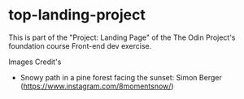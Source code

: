 # top-landing-project

This is part of the "Project: Landing Page" of the The Odin Project's foundation course Front-end dev exercise.

Images Credit's

- Snowy path in a pine forest facing the sunset: Simon Berger (https://www.instagram.com/8momentsnow/)